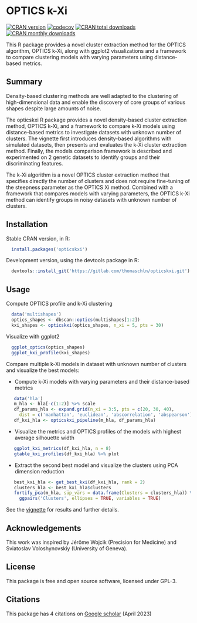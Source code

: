# OPTICS k-Xi

[![CRAN version](http://www.r-pkg.org/badges/version/opticskxi)](https://cran.r-project.org/package=opticskxi)
[![codecov](https://codecov.io/gl/thomaschln/opticskxi/graph/badge.svg?token=113TWAFZC9)](https://codecov.io/gl/thomaschln/opticskxi)
[![CRAN total downloads](http://cranlogs.r-pkg.org/badges/grand-total/opticskxi)](https://cran.r-project.org/package=opticskxi)
[![CRAN monthly downloads](http://cranlogs.r-pkg.org/badges/opticskxi)](https://cran.r-project.org/package=opticskxi)

This R package provides a novel cluster extraction method for the OPTICS algorithm, OPTICS k-Xi, along with ggplot2 visualizations and a framework to compare clustering models with varying parameters using distance-based metrics.

## Summary

Density-based clustering methods are well adapted to the clustering of high-dimensional data and enable the discovery of core groups of various shapes despite large amounts of noise.

The opticskxi R package provides a novel density-based cluster extraction method, OPTICS k-Xi, and a framework to compare k-Xi models using distance-based metrics to investigate datasets with unknown number of clusters. The vignette first introduces density-based algorithms with simulated datasets, then presents and evaluates the k-Xi cluster extraction method. Finally, the models comparison framework is described and experimented on 2 genetic datasets to identify groups and their discriminating features.

The k-Xi algorithm is a novel OPTICS cluster extraction method that specifies directly the number of clusters and does not require fine-tuning of the steepness parameter as the OPTICS Xi method. Combined with a framework that compares models with varying parameters, the OPTICS k-Xi method can identify groups in noisy datasets with unknown number of clusters.

## Installation

Stable CRAN version, in R:

```r
  install.packages('opticskxi')
```

Development version, using the devtools package in R:

```r
  devtools::install_git('https://gitlab.com/thomaschln/opticskxi.git')
```

## Usage

Compute OPTICS profile and k-Xi clustering

```r
  data('multishapes')
  optics_shapes <- dbscan::optics(multishapes[1:2])
  kxi_shapes <- opticskxi(optics_shapes, n_xi = 5, pts = 30)
```

Visualize with ggplot2

```r
  ggplot_optics(optics_shapes)
  ggplot_kxi_profile(kxi_shapes)
```

Compare multiple k-Xi models in dataset with unknown number of clusters and visualize the best models:

* Compute k-Xi models with varying parameters and their distance-based metrics

```r
   data('hla')
   m_hla <- hla[-c(1:2)] %>% scale
   df_params_hla <- expand.grid(n_xi = 3:5, pts = c(20, 30, 40),
     dist = c('manhattan', 'euclidean', 'abscorrelation', 'abspearson'))
   df_kxi_hla <- opticskxi_pipeline(m_hla, df_params_hla)
```

* Visualize the metrics and OPTICS profiles of the models with highest average silhouette width

```r
   ggplot_kxi_metrics(df_kxi_hla, n = 8)
   gtable_kxi_profiles(df_kxi_hla) %>% plot
```

* Extract the second best model and visualize the clusters using PCA dimension reduction

```r
   best_kxi_hla <- get_best_kxi(df_kxi_hla, rank = 2)
   clusters_hla <- best_kxi_hla$clusters
   fortify_pca(m_hla, sup_vars = data.frame(Clusters = clusters_hla)) %>%
     ggpairs('Clusters', ellipses = TRUE, variables = TRUE)
```

See the [vignette](https://cran.r-project.org/web/packages/opticskxi/vignettes/opticskxi.pdf) for results and further details.

## Acknowledgements

This work was inspired by Jérôme Wojcik (Precision for Medicine) and Sviatoslav Voloshynovskiy (University of Geneva).

## License

This package is free and open source software, licensed under GPL-3.

## Citations

This package has 4 citations on [Google scholar](https://scholar.google.com/scholar?oi=bibs&hl=en&cites=16168867266574784239&as_sdt=5) (April 2023)
